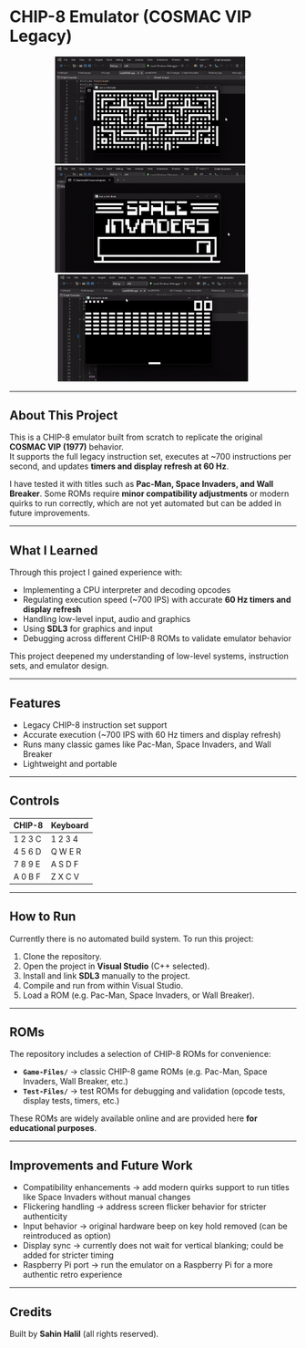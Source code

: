 # CHIP-8 Emulator (COSMAC VIP Legacy)

<p align="center">
  <img src="Demos/PacMan.gif" width="334" style="margin-right: 10px;" />
  <img src="Demos/SpaceInvaders.gif" width="334" style="margin-right: 10px;" />
  <img src="Demos/WallBreaker.gif" width="334" />
</p>

---

## About This Project  
This is a CHIP-8 emulator built from scratch to replicate the original **COSMAC VIP (1977)** behavior.  
It supports the full legacy instruction set, executes at ~700 instructions per second, and updates **timers and display refresh at 60 Hz**.  

I have tested it with titles such as **Pac-Man, Space Invaders, and Wall Breaker**. Some ROMs require **minor compatibility adjustments** or modern quirks to run correctly, which are not yet automated but can be added in future improvements.  

---

## What I Learned  
Through this project I gained experience with:  
- Implementing a CPU interpreter and decoding opcodes  
- Regulating execution speed (~700 IPS) with accurate **60 Hz timers and display refresh**  
- Handling low-level input, audio and graphics  
- Using **SDL3** for graphics and input  
- Debugging across different CHIP-8 ROMs to validate emulator behavior  

This project deepened my understanding of low-level systems, instruction sets, and emulator design.  

---

## Features  
- Legacy CHIP-8 instruction set support  
- Accurate execution (~700 IPS with 60 Hz timers and display refresh)  
- Runs many classic games like Pac-Man, Space Invaders, and Wall Breaker  
- Lightweight and portable  

---

## Controls  

| CHIP-8 | Keyboard |
|--------|----------|
| 1 2 3 C | 1 2 3 4 |
| 4 5 6 D | Q W E R |
| 7 8 9 E | A S D F |
| A 0 B F | Z X C V |

---

## How to Run  
Currently there is no automated build system. To run this project:  
1. Clone the repository.  
2. Open the project in **Visual Studio** (C++ selected).  
3. Install and link **SDL3** manually to the project.  
4. Compile and run from within Visual Studio.  
5. Load a ROM (e.g. Pac-Man, Space Invaders, or Wall Breaker).  

---

## ROMs  

The repository includes a selection of CHIP-8 ROMs for convenience:  

- **`Game-Files/`** → classic CHIP-8 game ROMs (e.g. Pac-Man, Space Invaders, Wall Breaker, etc.)  
- **`Test-Files/`** → test ROMs for debugging and validation (opcode tests, display tests, timers, etc.)  

These ROMs are widely available online and are provided here **for educational purposes**.  

---

## Improvements and Future Work  
- Compatibility enhancements → add modern quirks support to run titles like Space Invaders without manual changes  
- Flickering handling → address screen flicker behavior for stricter authenticity  
- Input behavior → original hardware beep on key hold removed (can be reintroduced as option)  
- Display sync → currently does not wait for vertical blanking; could be added for stricter timing  
- Raspberry Pi port → run the emulator on a Raspberry Pi for a more authentic retro experience  

---

## Credits  
Built by **Sahin Halil** (all rights reserved).  
